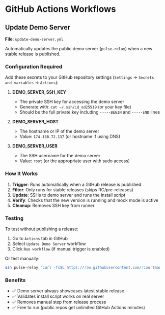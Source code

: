 # GitHub Actions Workflows

## Update Demo Server

**File**: `update-demo-server.yml`

Automatically updates the public demo server (`pulse-relay`) when a new stable release is published.

### Configuration Required

Add these secrets to your GitHub repository settings (`Settings` → `Secrets and variables` → `Actions`):

1. **DEMO_SERVER_SSH_KEY**
   - The private SSH key for accessing the demo server
   - Generate with: `cat ~/.ssh/id_ed25519` (or your key file)
   - Should be the full private key including `-----BEGIN` and `-----END` lines

2. **DEMO_SERVER_HOST**
   - The hostname or IP of the demo server
   - Value: `174.138.72.137` (or hostname if using DNS)

3. **DEMO_SERVER_USER**
   - The SSH username for the demo server
   - Value: `root` (or the appropriate user with sudo access)

### How It Works

1. **Trigger**: Runs automatically when a GitHub release is published
2. **Filter**: Only runs for stable releases (skips RC/pre-releases)
3. **Update**: SSHs to demo server and runs the install script
4. **Verify**: Checks that the new version is running and mock mode is active
5. **Cleanup**: Removes SSH key from runner

### Testing

To test without publishing a release:
1. Go to `Actions` tab in GitHub
2. Select `Update Demo Server` workflow
3. Click `Run workflow` (if manual trigger is enabled)

Or test manually:
```bash
ssh pulse-relay "curl -fsSL https://raw.githubusercontent.com/rcourtman/Pulse/main/install.sh | sudo bash"
```

### Benefits

- ✅ Demo server always showcases latest stable release
- ✅ Validates install script works on real server
- ✅ Removes manual step from release process
- ✅ Free to run (public repos get unlimited GitHub Actions minutes)
